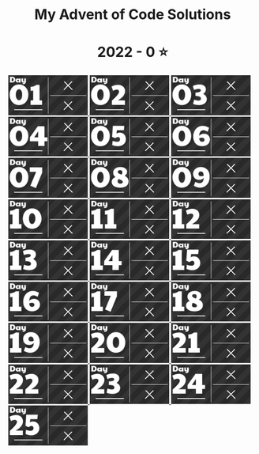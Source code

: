 
<h1 align="center">
  My Advent of Code Solutions
</h1>

<!-- AOC TILES BEGIN -->
<h1 align="center">
  2022 - 0 ⭐
</h1>
<a href="None">
  <img src="Media/2022/01.png" width="161px">
</a>
<a href="None">
  <img src="Media/2022/02.png" width="161px">
</a>
<a href="None">
  <img src="Media/2022/03.png" width="161px">
</a>
<a href="None">
  <img src="Media/2022/04.png" width="161px">
</a>
<a href="None">
  <img src="Media/2022/05.png" width="161px">
</a>
<a href="None">
  <img src="Media/2022/06.png" width="161px">
</a>
<a href="None">
  <img src="Media/2022/07.png" width="161px">
</a>
<a href="None">
  <img src="Media/2022/08.png" width="161px">
</a>
<a href="None">
  <img src="Media/2022/09.png" width="161px">
</a>
<a href="None">
  <img src="Media/2022/10.png" width="161px">
</a>
<a href="None">
  <img src="Media/2022/11.png" width="161px">
</a>
<a href="None">
  <img src="Media/2022/12.png" width="161px">
</a>
<a href="None">
  <img src="Media/2022/13.png" width="161px">
</a>
<a href="None">
  <img src="Media/2022/14.png" width="161px">
</a>
<a href="None">
  <img src="Media/2022/15.png" width="161px">
</a>
<a href="None">
  <img src="Media/2022/16.png" width="161px">
</a>
<a href="None">
  <img src="Media/2022/17.png" width="161px">
</a>
<a href="None">
  <img src="Media/2022/18.png" width="161px">
</a>
<a href="None">
  <img src="Media/2022/19.png" width="161px">
</a>
<a href="None">
  <img src="Media/2022/20.png" width="161px">
</a>
<a href="None">
  <img src="Media/2022/21.png" width="161px">
</a>
<a href="None">
  <img src="Media/2022/22.png" width="161px">
</a>
<a href="None">
  <img src="Media/2022/23.png" width="161px">
</a>
<a href="None">
  <img src="Media/2022/24.png" width="161px">
</a>
<a href="None">
  <img src="Media/2022/25.png" width="161px">
</a>
<!-- AOC TILES END -->
